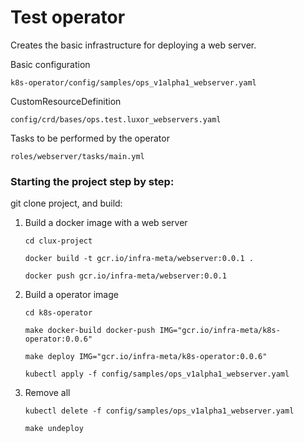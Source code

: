 # Test operator

Creates the basic infrastructure for deploying a web server.

Basic configuration

`k8s-operator/config/samples/ops_v1alpha1_webserver.yaml`

CustomResourceDefinition

`config/crd/bases/ops.test.luxor_webservers.yaml`

Tasks to be performed by the operator

`roles/webserver/tasks/main.yml`



### Starting the project step by step:

git clone project, and build:

1. Build a docker image with a web server

   `cd clux-project`
   
   `docker build -t gcr.io/infra-meta/webserver:0.0.1 .` 
   
   `docker push gcr.io/infra-meta/webserver:0.0.1`

2. Build a operator image

    `cd k8s-operator`
    
    `make docker-build docker-push IMG="gcr.io/infra-meta/k8s-operator:0.0.6"`
    
    `make deploy IMG="gcr.io/infra-meta/k8s-operator:0.0.6"`
    
    `kubectl apply -f config/samples/ops_v1alpha1_webserver.yaml`
    
3. Remove all
   
   `kubectl delete -f config/samples/ops_v1alpha1_webserver.yaml`
   
   `make undeploy`
